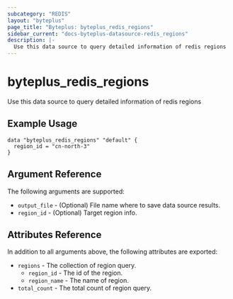 ```yaml
---
subcategory: "REDIS"
layout: "byteplus"
page_title: "Byteplus: byteplus_redis_regions"
sidebar_current: "docs-byteplus-datasource-redis_regions"
description: |-
  Use this data source to query detailed information of redis regions
---
```

# byteplus_redis_regions
Use this data source to query detailed information of redis regions
## Example Usage
```hcl
data "byteplus_redis_regions" "default" {
  region_id = "cn-north-3"
}
```
## Argument Reference
The following arguments are supported:
* `output_file` - (Optional) File name where to save data source results.
* `region_id` - (Optional) Target region info.

## Attributes Reference
In addition to all arguments above, the following attributes are exported:
* `regions` - The collection of region query.
    * `region_id` - The id of the region.
    * `region_name` - The name of region.
* `total_count` - The total count of region query.


